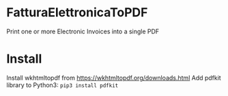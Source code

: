 # FatturaElettronicaToPDF
Print one or more Electronic Invoices into a single PDF

# Install
Install wkhtmltopdf from https://wkhtmltopdf.org/downloads.html
Add pdfkit library to Python3: `pip3 install pdfkit`

